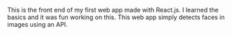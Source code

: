 This is the front end of my first web app made with React.js. I learned the basics and it was fun working on this.
This web app simply detects faces in images using an API.

